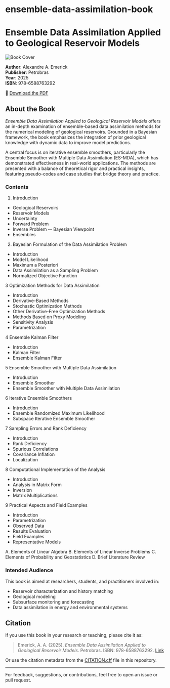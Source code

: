 # ensemble-data-assimilation-book
# Ensemble Data Assimilation Applied to Geological Reservoir Models

![Book Cover](https://publicacoesup.petrobras.com.br/peld/catalog/book/54/cover_image.jpg) <!-- Optional: update if actual image is available -->

**Author**: Alexandre A. Emerick  
**Publisher**: Petrobras  
**Year**: 2025  
**ISBN**: 978-6588763292  

📄 [Download the PDF](./ensemble_adata_assimilation_e-book.pdf)

## About the Book

*Ensemble Data Assimilation Applied to Geological Reservoir Models* offers an in-depth examination of ensemble-based data assimilation methods for the numerical modeling of geological reservoirs. Grounded in a Bayesian framework, the book emphasizes the integration of prior geological knowledge with dynamic data to improve model predictions.

A central focus is on iterative ensemble smoothers, particularly the Ensemble Smoother with Multiple Data Assimilation (ES-MDA), which has demonstrated effectiveness in real-world applications. The methods are presented with a balance of theoretical rigor and practical insights, featuring pseudo-codes and case studies that bridge theory and practice.

### Contents

1. Introduction
- Geological Reservoirs
- Reservoir Models
- Uncertainty
- Forward Problem 
- Inverse Problem
-- Bayesian Viewpoint 
- Ensembles 

2. Bayesian Formulation of the Data Assimilation Problem
- Introduction
- Model Likelihood
- Maximum a Posteriori
- Data Assimilation as a Sampling Problem
- Normalized Objective Function

3 Optimization Methods for Data Assimilation
- Introduction
- Derivative-Based Methods
- Stochastic Optimization Methods
- Other Derivative-Free Optimization Methods
- Methods Based on Proxy Modeling
- Sensitivity Analysis
- Parametrization

4 Ensemble Kalman Filter
- Introduction
- Kalman Filter
- Ensemble Kalman Filter

5 Ensemble Smoother with Multiple Data Assimilation
- Introduction
- Ensemble Smoother
- Ensemble Smoother with Multiple Data Assimilation

6 Iterative Ensemble Smoothers
- Introduction
- Ensemble Randomized Maximum Likelihood
- Subspace Iterative Ensemble Smoother

7 Sampling Errors and Rank Deficiency
- Introduction
- Rank Deficiency
- Spurious Correlations
- Covariance Inflation
- Localization

8 Computational Implementation of the Analysis
- Introduction
- Analysis in Matrix Form
- Inversion
- Matrix Multiplications

9 Practical Aspects and Field Examples
- Introduction
- Parametrization
- Observed Data
- Results Evaluation
- Field Examples
- Representative Models

A. Elements of Linear Algebra
B. Elements of Linear Inverse Problems
C. Elements of Probability and Geostatistics
D. Brief Literature Review

### Intended Audience
This book is aimed at researchers, students, and practitioners involved in:
- Reservoir characterization and history matching  
- Geological modeling  
- Subsurface monitoring and forecasting  
- Data assimilation in energy and environmental systems  

## Citation

If you use this book in your research or teaching, please cite it as:

> Emerick, A. A. (2025). *Ensemble Data Assimilation Applied to Geological Reservoir Models*. Petrobras. ISBN: 978-6588763292. [Link](https://publicacoesup.petrobras.com.br/peld/catalog/book/54)

Or use the citation metadata from the [CITATION.cff](./CITATION.cff) file in this repository.

---

For feedback, suggestions, or contributions, feel free to open an issue or pull request.
